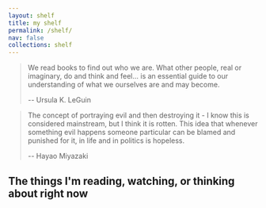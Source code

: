 ```yaml
---
layout: shelf
title: my shelf
permalink: /shelf/
nav: false
collections: shelf
---
```


> We read books to find out who we are. What other people, real or imaginary, do and think and feel... is an essential guide to our understanding of what we ourselves are and may become.
>
> -- Ursula K. LeGuin

>The concept of portraying evil and then destroying it - I know this is considered mainstream, but I think it is rotten. This idea that whenever something evil happens someone particular can be blamed and punished for it, in life and in politics is hopeless.
>
> -- Hayao Miyazaki

## The things I'm reading, watching, or thinking about right now
